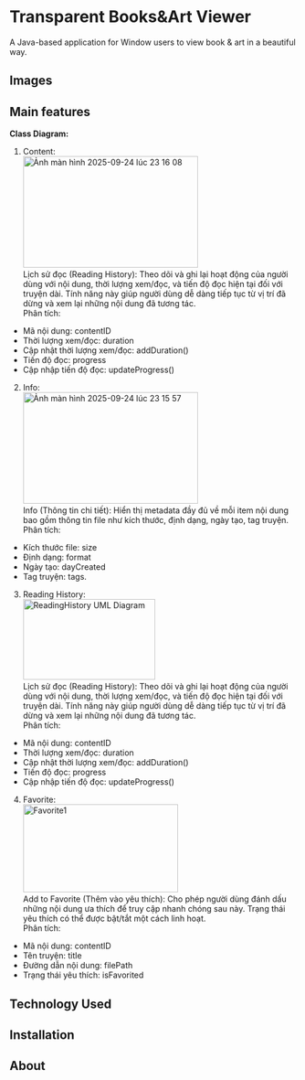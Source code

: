 
# Transparent Books&Art Viewer

A Java-based application for Window users to view book & art in a beautiful way.

## Images
## Main features
**Class Diagram:<br>**
1. Content:<br>
<img width="306" height="195" alt="Ảnh màn hình 2025-09-24 lúc 23 16 08" src="https://github.com/user-attachments/assets/1e64f11c-af82-4d58-ba39-efbdc392ec7b" /><br>
Lịch sử đọc (Reading History): Theo dõi và ghi lại hoạt động của người dùng với nội dung, thời lượng xem/đọc, và tiến độ đọc hiện tại đối với truyện dài. Tính năng này giúp người dùng dễ dàng tiếp tục từ vị trí đã dừng và xem lại những nội dung đã tương tác.<br>
Phân tích:<br>
- Mã nội dung: contentID
- Thời lượng xem/đọc: duration
- Cập nhật thời lượng xem/đọc: addDuration()
- Tiến độ đọc: progress
- Cập nhập tiến độ đọc: updateProgress()<br>

2. Info:<br>
<img width="306" height="195" alt="Ảnh màn hình 2025-09-24 lúc 23 15 57" src="https://github.com/user-attachments/assets/5448f960-32bb-453e-9fad-655b2e9a7312" /><br>
Info (Thông tin chi tiết): Hiển thị metadata đầy đủ về mỗi item nội dung bao gồm thông tin file như kích thước, định dạng, ngày tạo, tag truyện.<br>
Phân tích:<br>
- Kích thước file: size
- Định dạng: format
- Ngày tạo: dayCreated
- Tag truyện: tags.<br>

3. Reading History:<br>
<img width="231" height="141" alt="ReadingHistory UML Diagram" src="https://github.com/user-attachments/assets/5dba252d-9ebf-40e3-999e-9bdfd6a5c8f7" /><br>
Lịch sử đọc (Reading History): Theo dõi và ghi lại hoạt động của người dùng với nội dung, thời lượng xem/đọc, và tiến độ đọc hiện tại đối với truyện dài. Tính năng này giúp người dùng dễ dàng tiếp tục từ vị trí đã dừng và xem lại những nội dung đã tương tác.<br>
Phân tích:<br>
- Mã nội dung: contentID
- Thời lượng xem/đọc: duration
- Cập nhật thời lượng xem/đọc: addDuration()
- Tiến độ đọc: progress
- Cập nhập tiến độ đọc: updateProgress()<br>

4. Favorite:<br>
<img width="271" height="154" alt="Favorite1" src="https://github.com/user-attachments/assets/442a3706-e8e5-4f98-94d1-8849f5d7b7ec" /><br>
Add to Favorite (Thêm vào yêu thích): Cho phép người dùng đánh dấu những nội dung ưa thích để truy cập nhanh chóng sau này. Trạng thái yêu thích có thể được bật/tắt một cách linh hoạt.<br>
Phân tích:<br>
- Mã nội dung: contentID<br>
- Tên truyện: title<br>
- Đường dẫn nội dung: filePath<br>
- Trạng thái yêu thích: isFavorited<br>






## Technology Used
## Installation
## About
